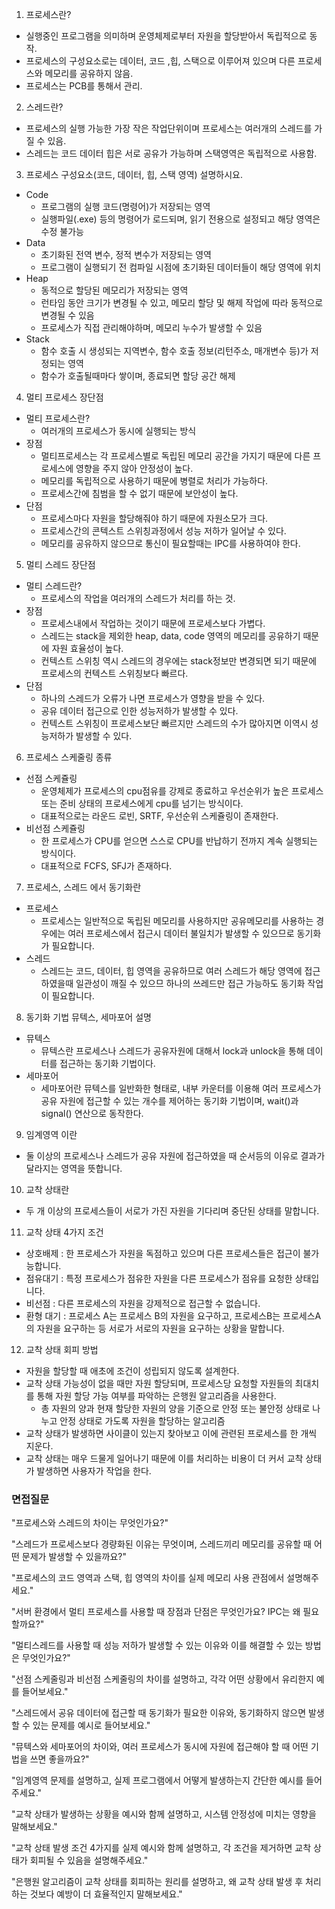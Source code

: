 1. 프로세스란?
- 실행중인 프로그램을 의미하며 운영체제로부터 자원을 할당받아서 독립적으로 동작.
- 프로세스의 구성요소로는 데이터, 코드 ,힙, 스택으로 이루어져 있으며 다른 프로세스와 메모리를 공유하지 않음.
- 프로세스는 PCB를 통해서 관리.

2. 스레드란?
- 프로세스의 실행 가능한 가장 작은 작업단위이며 프로세스는 여러개의 스레드를 가질 수 있음.
- 스레드는 코드 데이터 힙은 서로 공유가 가능하며 스택영역은 독립적으로 사용함.
  
3. 프로세스 구성요소(코드, 데이터, 힙, 스택 영역) 설명하시요.
- Code
  + 프로그램의 실행 코드(명령어)가 저장되는 영역
  + 실행파일(.exe) 등의 명령어가 로드되며, 읽기 전용으로 설정되고 해당 영역은 수정 불가능
- Data
  + 초기화된 전역 변수, 정적 변수가 저장되는 영역
  + 프로그램이 실행되기 전 컴파일 시점에 초기화된 데이터들이 해당 영역에 위치
- Heap
  + 동적으로 할당된 메모리가 저장되는 영역
  + 런타임 동안 크기가 변경될 수 있고, 메모리 할당 및 해제 작업에 따라 동적으로 변경될 수 있음
  + 프로세스가 직접 관리해야하며, 메모리 누수가 발생할 수 있음
- Stack
  + 함수 호출 시 생성되는 지역변수, 함수 호출 정보(리턴주소, 매개변수 등)가 저정되는 영역
  + 함수가 호출될때마다 쌓이며, 종료되면 할당 공간 해제

4. 멀티 프로세스 장단점
 - 멀티 프로세스란?
   +  여러개의 프로세스가 동시에 실행되는 방식
 - 장점
   + 멀티프로세스는 각 프로세스별로 독립된 메모리 공간을 가지기 때문에 다른 프로세스에 영향을 주지 않아 안정성이 높다.
   + 메모리를 독립적으로 사용하기 때문에 병렬로 처리가 가능하다.
   + 프로세스간에 침범을 할 수 없기 때문에 보안성이 높다.
 - 단점
   + 프로세스마다 자원을 할당해줘야 하기 때문에 자원소모가 크다.
   + 프로세스간의 콘텍스트 스위칭과정에서 성능 저하가 일어날 수 있다.
   + 메모리를 공유하지 않으므로 통신이 필요할때는 IPC를 사용하여야 한다.
   
5. 멀티 스레드 장단점
 - 멀티 스레드란?
   + 프로세스의 작업을 여러개의 스레드가 처리를 하는 것.
 - 장점
   + 프로세스내에서 작업하는 것이기 때문에 프로세스보다 가볍다.
   + 스레드는 stack을 제외한 heap, data, code 영역의 메모리를 공유하기 때문에 자원 효율성이 높다.
   + 컨텍스트 스위칭 역시 스레드의 경우에는 stack정보만 변경되면 되기 때문에 프로세스의 컨텍스트 스위칭보다 빠르다.
 - 단점
   + 하나의 스레드가 오류가 나면 프로세스가 영향을 받을 수 있다.
   + 공유 데이터 접근으로 인한 성능저하가 발생할 수 있다.
   + 컨텍스트 스위칭이 프로세스보단 빠르지만 스레드의 수가 많아지면 이역시 성능저하가 발생할 수 있다.
 
6. 프로세스 스케줄링 종류
 - 선점 스케쥴링
   + 운영체제가 프로세스의 cpu점유를 강제로 종료하고 우선순위가 높은 프로세스 또는 준비 상태의 프로세스에게 cpu를 넘기는 방식이다.
   + 대표적으로는 라운드 로빈, SRTF, 우선순위 스케쥴링이 존재한다.
 - 비선점 스케쥴링
   + 한 프로세스가 CPU를 얻으면 스스로 CPU를 반납하기 전까지 계속 실행되는 방식이다.
   + 대표적으로 FCFS, SFJ가 존재하다.
   
7. 프로세스, 스레드 에서 동기화란
 - 프로세스
   + 프로세스는 일반적으로 독립된 메모리를 사용하지만 공유메모리를 사용하는 경우에는 여러 프로세스에서 접근시 데이터 불일치가 발생할 수 있으므로 동기화가 필요합니다.
 - 스레드
   + 스레드는 코드, 데이터, 힙 영역을 공유하므로 여러 스레드가 해당 영역에 접근하였을때 일관성이 깨질 수 있으므 하나의 쓰레드만 접근 가능하도 동기화 작업이 필요합니다.

8. 동기화 기법 뮤텍스, 세마포어 설명
 - 뮤텍스
   + 뮤텍스란 프로세스나 스레드가 공유자원에 대해서 lock과 unlock을 통해 데이터를 접근하는 동기화 기법이다.
 - 세마포어
   + 세마포어란 뮤텍스를 일반화한 형태로, 내부 카운터를 이용해 여러 프로세스가 공유 자원에 접근할 수 있는 개수를 제어하는 동기화 기법이며, wait()과 signal() 연산으로 동작한다.

9. 임계영역 이란
 - 둘 이상의 프로세스나 스레드가 공유 자원에 접근하였을 때 순서등의 이유로 결과가 달라지는 영역을 뜻합니다.

10. 교착 상태란
 - 두 개 이상의 프로세스들이 서로가 가진 자원을 기다리며 중단된 상태를 말합니다.

11. 교착 상태 4가지 조건
 - 상호배제 : 한 프로세스가 자원을 독점하고 있으며 다른 프로세스들은 접근이 불가능합니다.
 - 점유대기 : 특정 프로세스가 점유한 자원을 다른 프로세스가 점유를 요청한 상태입니다.
 - 비선점 : 다른 프로세스의 자원을 강제적으로 접근할 수 없습니다.
 - 환형 대기 : 프로세스 A는 프로세스 B의 자원을 요구하고, 프로세스B는 프로세스A의 자원을 요구하는 등 서로가 서로의 자원을 요구하는 상황을 말합니다.

12. 교착 상태 회피 방법
 - 자원을 할당할 때 애초에 조건이 성립되지 않도록 설계한다.
 - 교착 상태 가능성이 없을 때만 자원 할당되며, 프로세스당 요청할 자원들의 최대치를 통해 자원 할당 가능 여부를 파악하는 은행원 알고리즘을 사용한다.
   + 총 자원의 양과 현재 할당한 자원의 양을 기준으로 안정 또는 불안정 상태로 나누고 안정 상태로 가도록 자원을 할당하는 알고리즘 
 - 교착 상태가 발생하면 사이클이 있는지 찾아보고 이에 관련된 프로세스를 한 개씩 지운다.
 - 교착 상태는 매우 드물게 일어나기 때문에 이를 처리하는 비용이 더 커서 교착 상태가 발생하면 사용자가 작업을 한다.


 ### 면접질문
"프로세스와 스레드의 차이는 무엇인가요?"

"스레드가 프로세스보다 경량화된 이유는 무엇이며, 스레드끼리 메모리를 공유할 때 어떤 문제가 발생할 수 있을까요?"


"프로세스의 코드 영역과 스택, 힙 영역의 차이를 실제 메모리 사용 관점에서 설명해주세요."


"서버 환경에서 멀티 프로세스를 사용할 때 장점과 단점은 무엇인가요? IPC는 왜 필요할까요?"


"멀티스레드를 사용할 때 성능 저하가 발생할 수 있는 이유와 이를 해결할 수 있는 방법은 무엇인가요?"


"선점 스케줄링과 비선점 스케줄링의 차이를 설명하고, 각각 어떤 상황에서 유리한지 예를 들어보세요."


"스레드에서 공유 데이터에 접근할 때 동기화가 필요한 이유와, 동기화하지 않으면 발생할 수 있는 문제를 예시로 들어보세요."


"뮤텍스와 세마포어의 차이와, 여러 프로세스가 동시에 자원에 접근해야 할 때 어떤 기법을 쓰면 좋을까요?"


"임계영역 문제를 설명하고, 실제 프로그램에서 어떻게 발생하는지 간단한 예시를 들어주세요."


"교착 상태가 발생하는 상황을 예시와 함께 설명하고, 시스템 안정성에 미치는 영향을 말해보세요."


"교착 상태 발생 조건 4가지를 실제 예시와 함께 설명하고, 각 조건을 제거하면 교착 상태가 회피될 수 있음을 설명해주세요."


"은행원 알고리즘이 교착 상태를 회피하는 원리를 설명하고, 왜 교착 상태 발생 후 처리하는 것보다 예방이 더 효율적인지 말해보세요."
